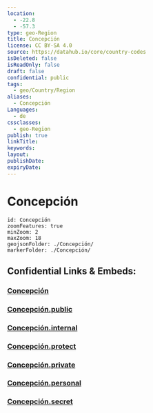 ```yaml
---
location:
  - -22.8
  - -57.3
type: geo-Region
title: Concepción
license: CC BY-SA 4.0
source: https://datahub.io/core/country-codes
isDeleted: false
isReadOnly: false
draft: false
confidential: public
tags:
  - geo/Country/Region
aliases:
  - Concepción
Languages:
  - de
cssclasses:
  - geo-Region
publish: true
linkTitle:
keywords:
layout:
publishDate:
expiryDate:
---
```


# Concepción

```leaflet
id: Concepción
zoomFeatures: true 
minZoom: 2 
maxZoom: 18
geojsonFolder: ./Concepción/
markerFolder: ./Concepción/
```


## Confidential Links & Embeds: 

### [Concepción](/_Standards/Earth/Continent/America~South/Paraguay/departments~Paraguay/Concepción.md) 

### [Concepción.public](/_public/Earth/Continent/America~South/Paraguay/departments~Paraguay/Concepción.public.md) 

### [Concepción.internal](/_internal/Earth/Continent/America~South/Paraguay/departments~Paraguay/Concepción.internal.md) 

### [Concepción.protect](/_protect/Earth/Continent/America~South/Paraguay/departments~Paraguay/Concepción.protect.md) 

### [Concepción.private](/_private/Earth/Continent/America~South/Paraguay/departments~Paraguay/Concepción.private.md) 

### [Concepción.personal](/_personal/Earth/Continent/America~South/Paraguay/departments~Paraguay/Concepción.personal.md) 

### [Concepción.secret](/_secret/Earth/Continent/America~South/Paraguay/departments~Paraguay/Concepción.secret.md)

